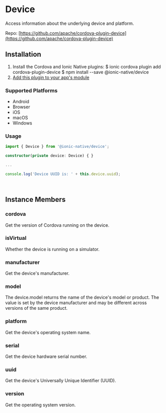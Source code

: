 # Device 


Access information about the underlying device and platform.


Repo: [https://github.com/apache/cordova-plugin-device](https://github.com/apache/cordova-plugin-device)



## Installation 

<ol>
<li>Install the Cordova and Ionic Native plugins:
<code-block language="shell">$ ionic cordova plugin add cordova-plugin-device
$ npm install --save @ionic-native/device
</code-block>
</li>
<li><a href="/docs/native/#Add_Plugins_to_Your_App_Module">Add this plugin to your app's module</a></li>
</ol>



### Supported Platforms

* Android
* Browser
* iOS
* macOS
* Windows




### Usage


```typescript
import { Device } from '@ionic-native/device';

constructor(private device: Device) { }

...

console.log('Device UUID is: ' + this.device.uuid);
```




<p><br></p>

## Instance Members

### cordova

Get the version of Cordova running on the device.

### isVirtual

Whether the device is running on a simulator.

### manufacturer

Get the device's manufacturer.

### model

The device.model returns the name of the device's model or product. The value is set
by the device manufacturer and may be different across versions of the same product.

### platform

Get the device's operating system name.

### serial

Get the device hardware serial number.

### uuid

Get the device's Universally Unique Identifier (UUID).

### version

Get the operating system version.

<p><br></p>

